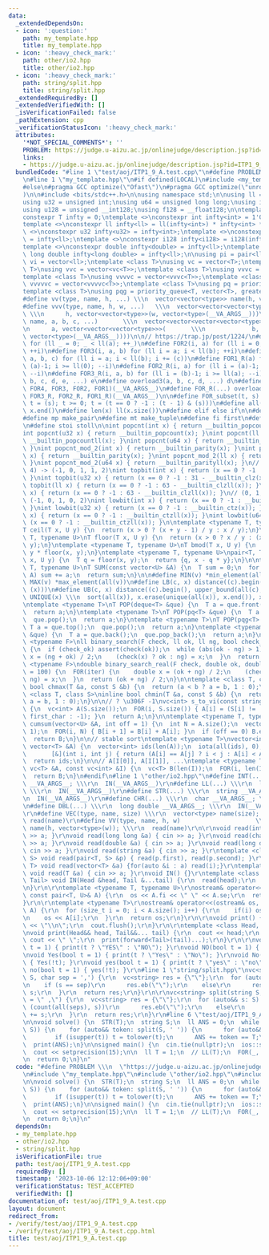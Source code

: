 ```yaml
---
data:
  _extendedDependsOn:
  - icon: ':question:'
    path: my_template.hpp
    title: my_template.hpp
  - icon: ':heavy_check_mark:'
    path: other/io2.hpp
    title: other/io2.hpp
  - icon: ':heavy_check_mark:'
    path: string/split.hpp
    title: string/split.hpp
  _extendedRequiredBy: []
  _extendedVerifiedWith: []
  _isVerificationFailed: false
  _pathExtension: cpp
  _verificationStatusIcon: ':heavy_check_mark:'
  attributes:
    '*NOT_SPECIAL_COMMENTS*': ''
    PROBLEM: https://judge.u-aizu.ac.jp/onlinejudge/description.jsp?id=ITP1_9_A
    links:
    - https://judge.u-aizu.ac.jp/onlinejudge/description.jsp?id=ITP1_9_A
  bundledCode: "#line 1 \"test/aoj/ITP1_9_A.test.cpp\"\n#define PROBLEM \\\n  \"https://judge.u-aizu.ac.jp/onlinejudge/description.jsp?id=ITP1_9_A\"\
    \n#line 1 \"my_template.hpp\"\n#if defined(LOCAL)\n#include <my_template_compiled.hpp>\n\
    #else\n#pragma GCC optimize(\"Ofast\")\n#pragma GCC optimize(\"unroll-loops\"\
    )\n\n#include <bits/stdc++.h>\n\nusing namespace std;\n\nusing ll = long long;\n\
    using u32 = unsigned int;\nusing u64 = unsigned long long;\nusing i128 = __int128;\n\
    using u128 = unsigned __int128;\nusing f128 = __float128;\n\ntemplate <class T>\n\
    constexpr T infty = 0;\ntemplate <>\nconstexpr int infty<int> = 1'000'000'000;\n\
    template <>\nconstexpr ll infty<ll> = ll(infty<int>) * infty<int> * 2;\ntemplate\
    \ <>\nconstexpr u32 infty<u32> = infty<int>;\ntemplate <>\nconstexpr u64 infty<u64>\
    \ = infty<ll>;\ntemplate <>\nconstexpr i128 infty<i128> = i128(infty<ll>) * infty<ll>;\n\
    template <>\nconstexpr double infty<double> = infty<ll>;\ntemplate <>\nconstexpr\
    \ long double infty<long double> = infty<ll>;\n\nusing pi = pair<ll, ll>;\nusing\
    \ vi = vector<ll>;\ntemplate <class T>\nusing vc = vector<T>;\ntemplate <class\
    \ T>\nusing vvc = vector<vc<T>>;\ntemplate <class T>\nusing vvvc = vector<vvc<T>>;\n\
    template <class T>\nusing vvvvc = vector<vvvc<T>>;\ntemplate <class T>\nusing\
    \ vvvvvc = vector<vvvvc<T>>;\ntemplate <class T>\nusing pq = priority_queue<T>;\n\
    template <class T>\nusing pqg = priority_queue<T, vector<T>, greater<T>>;\n\n\
    #define vv(type, name, h, ...) \\\n  vector<vector<type>> name(h, vector<type>(__VA_ARGS__))\n\
    #define vvv(type, name, h, w, ...)   \\\n  vector<vector<vector<type>>> name(\
    \ \\\n      h, vector<vector<type>>(w, vector<type>(__VA_ARGS__)))\n#define vvvv(type,\
    \ name, a, b, c, ...)       \\\n  vector<vector<vector<vector<type>>>> name( \\\
    \n      a, vector<vector<vector<type>>>(       \\\n             b, vector<vector<type>>(c,\
    \ vector<type>(__VA_ARGS__))))\n\n// https://trap.jp/post/1224/\n#define FOR1(a)\
    \ for (ll _ = 0; _ < ll(a); ++_)\n#define FOR2(i, a) for (ll i = 0; i < ll(a);\
    \ ++i)\n#define FOR3(i, a, b) for (ll i = a; i < ll(b); ++i)\n#define FOR4(i,\
    \ a, b, c) for (ll i = a; i < ll(b); i += (c))\n#define FOR1_R(a) for (ll i =\
    \ (a)-1; i >= ll(0); --i)\n#define FOR2_R(i, a) for (ll i = (a)-1; i >= ll(0);\
    \ --i)\n#define FOR3_R(i, a, b) for (ll i = (b)-1; i >= ll(a); --i)\n#define overload4(a,\
    \ b, c, d, e, ...) e\n#define overload3(a, b, c, d, ...) d\n#define FOR(...) overload4(__VA_ARGS__,\
    \ FOR4, FOR3, FOR2, FOR1)(__VA_ARGS__)\n#define FOR_R(...) overload3(__VA_ARGS__,\
    \ FOR3_R, FOR2_R, FOR1_R)(__VA_ARGS__)\n\n#define FOR_subset(t, s) \\\n  for (ll\
    \ t = (s); t >= 0; t = (t == 0 ? -1 : (t - 1) & (s)))\n#define all(x) x.begin(),\
    \ x.end()\n#define len(x) ll(x.size())\n#define elif else if\n\n#define eb emplace_back\n\
    #define mp make_pair\n#define mt make_tuple\n#define fi first\n#define se second\n\
    \n#define stoi stoll\n\nint popcnt(int x) { return __builtin_popcount(x); }\n\
    int popcnt(u32 x) { return __builtin_popcount(x); }\nint popcnt(ll x) { return\
    \ __builtin_popcountll(x); }\nint popcnt(u64 x) { return __builtin_popcountll(x);\
    \ }\nint popcnt_mod_2(int x) { return __builtin_parity(x); }\nint popcnt_mod_2(u32\
    \ x) { return __builtin_parity(x); }\nint popcnt_mod_2(ll x) { return __builtin_parityll(x);\
    \ }\nint popcnt_mod_2(u64 x) { return __builtin_parityll(x); }\n// (0, 1, 2, 3,\
    \ 4) -> (-1, 0, 1, 1, 2)\nint topbit(int x) { return (x == 0 ? -1 : 31 - __builtin_clz(x));\
    \ }\nint topbit(u32 x) { return (x == 0 ? -1 : 31 - __builtin_clz(x)); }\nint\
    \ topbit(ll x) { return (x == 0 ? -1 : 63 - __builtin_clzll(x)); }\nint topbit(u64\
    \ x) { return (x == 0 ? -1 : 63 - __builtin_clzll(x)); }\n// (0, 1, 2, 3, 4) ->\
    \ (-1, 0, 1, 0, 2)\nint lowbit(int x) { return (x == 0 ? -1 : __builtin_ctz(x));\
    \ }\nint lowbit(u32 x) { return (x == 0 ? -1 : __builtin_ctz(x)); }\nint lowbit(ll\
    \ x) { return (x == 0 ? -1 : __builtin_ctzll(x)); }\nint lowbit(u64 x) { return\
    \ (x == 0 ? -1 : __builtin_ctzll(x)); }\n\ntemplate <typename T, typename U>\n\
    T ceil(T x, U y) {\n  return (x > 0 ? (x + y - 1) / y : x / y);\n}\ntemplate <typename\
    \ T, typename U>\nT floor(T x, U y) {\n  return (x > 0 ? x / y : (x - y + 1) /\
    \ y);\n}\ntemplate <typename T, typename U>\nT bmod(T x, U y) {\n  return x -\
    \ y * floor(x, y);\n}\ntemplate <typename T, typename U>\npair<T, T> divmod(T\
    \ x, U y) {\n  T q = floor(x, y);\n  return {q, x - q * y};\n}\n\ntemplate <typename\
    \ T, typename U>\nT SUM(const vector<U> &A) {\n  T sum = 0;\n  for (auto &&a:\
    \ A) sum += a;\n  return sum;\n}\n\n#define MIN(v) *min_element(all(v))\n#define\
    \ MAX(v) *max_element(all(v))\n#define LB(c, x) distance((c).begin(), lower_bound(all(c),\
    \ (x)))\n#define UB(c, x) distance((c).begin(), upper_bound(all(c), (x)))\n#define\
    \ UNIQUE(x) \\\n  sort(all(x)), x.erase(unique(all(x)), x.end()), x.shrink_to_fit()\n\
    \ntemplate <typename T>\nT POP(deque<T> &que) {\n  T a = que.front();\n  que.pop_front();\n\
    \  return a;\n}\ntemplate <typename T>\nT POP(pq<T> &que) {\n  T a = que.top();\n\
    \  que.pop();\n  return a;\n}\ntemplate <typename T>\nT POP(pqg<T> &que) {\n \
    \ T a = que.top();\n  que.pop();\n  return a;\n}\ntemplate <typename T>\nT POP(vc<T>\
    \ &que) {\n  T a = que.back();\n  que.pop_back();\n  return a;\n}\n\ntemplate\
    \ <typename F>\nll binary_search(F check, ll ok, ll ng, bool check_ok = true)\
    \ {\n  if (check_ok) assert(check(ok));\n  while (abs(ok - ng) > 1) {\n    auto\
    \ x = (ng + ok) / 2;\n    (check(x) ? ok : ng) = x;\n  }\n  return ok;\n}\ntemplate\
    \ <typename F>\ndouble binary_search_real(F check, double ok, double ng, int iter\
    \ = 100) {\n  FOR(iter) {\n    double x = (ok + ng) / 2;\n    (check(x) ? ok :\
    \ ng) = x;\n  }\n  return (ok + ng) / 2;\n}\n\ntemplate <class T, class S>\ninline\
    \ bool chmax(T &a, const S &b) {\n  return (a < b ? a = b, 1 : 0);\n}\ntemplate\
    \ <class T, class S>\ninline bool chmin(T &a, const S &b) {\n  return (a > b ?\
    \ a = b, 1 : 0);\n}\n\n// ? \u306F -1\nvc<int> s_to_vi(const string &S, char first_char)\
    \ {\n  vc<int> A(S.size());\n  FOR(i, S.size()) { A[i] = (S[i] != '?' ? S[i] -\
    \ first_char : -1); }\n  return A;\n}\n\ntemplate <typename T, typename U>\nvector<T>\
    \ cumsum(vector<U> &A, int off = 1) {\n  int N = A.size();\n  vector<T> B(N +\
    \ 1);\n  FOR(i, N) { B[i + 1] = B[i] + A[i]; }\n  if (off == 0) B.erase(B.begin());\n\
    \  return B;\n}\n\n// stable sort\ntemplate <typename T>\nvector<int> argsort(const\
    \ vector<T> &A) {\n  vector<int> ids(len(A));\n  iota(all(ids), 0);\n  sort(all(ids),\n\
    \       [&](int i, int j) { return (A[i] == A[j] ? i < j : A[i] < A[j]); });\n\
    \  return ids;\n}\n\n// A[I[0]], A[I[1]], ...\ntemplate <typename T>\nvc<T> rearrange(const\
    \ vc<T> &A, const vc<int> &I) {\n  vc<T> B(len(I));\n  FOR(i, len(I)) B[i] = A[I[i]];\n\
    \  return B;\n}\n#endif\n#line 1 \"other/io2.hpp\"\n#define INT(...) \\\r\n  int\
    \ __VA_ARGS__; \\\r\n  IN(__VA_ARGS__)\r\n#define LL(...) \\\r\n  ll __VA_ARGS__;\
    \ \\\r\n  IN(__VA_ARGS__)\r\n#define STR(...) \\\r\n  string __VA_ARGS__; \\\r\
    \n  IN(__VA_ARGS__)\r\n#define CHR(...) \\\r\n  char __VA_ARGS__; \\\r\n  IN(__VA_ARGS__)\r\
    \n#define DBL(...) \\\r\n  long double __VA_ARGS__; \\\r\n  IN(__VA_ARGS__)\r\n\
    \r\n#define VEC(type, name, size) \\\r\n  vector<type> name(size);    \\\r\n \
    \ read(name)\r\n#define VV(type, name, h, w)                     \\\r\n  vector<vector<type>>\
    \ name(h, vector<type>(w)); \\\r\n  read(name)\r\n\r\nvoid read(int &a) { cin\
    \ >> a; }\r\nvoid read(long long &a) { cin >> a; }\r\nvoid read(char &a) { cin\
    \ >> a; }\r\nvoid read(double &a) { cin >> a; }\r\nvoid read(long double &a) {\
    \ cin >> a; }\r\nvoid read(string &a) { cin >> a; }\r\ntemplate <class T, class\
    \ S> void read(pair<T, S> &p) { read(p.first), read(p.second); }\r\ntemplate <class\
    \ T> void read(vector<T> &a) {for(auto &i : a) read(i);}\r\ntemplate <class T>\
    \ void read(T &a) { cin >> a; }\r\nvoid IN() {}\r\ntemplate <class Head, class...\
    \ Tail> void IN(Head &head, Tail &...tail) {\r\n  read(head);\r\n  IN(tail...);\r\
    \n}\r\n\r\ntemplate <typename T, typename U>\r\nostream& operator<<(ostream& os,\
    \ const pair<T, U>& A) {\r\n  os << A.fi << \" \" << A.se;\r\n  return os;\r\n\
    }\r\n\r\ntemplate <typename T>\r\nostream& operator<<(ostream& os, const vector<T>&\
    \ A) {\r\n  for (size_t i = 0; i < A.size(); i++) {\r\n    if(i) os << \" \";\r\
    \n    os << A[i];\r\n  }\r\n  return os;\r\n}\r\n\r\nvoid print() {\r\n  cout\
    \ << \"\\n\";\r\n  cout.flush();\r\n}\r\n\r\ntemplate <class Head, class... Tail>\r\
    \nvoid print(Head&& head, Tail&&... tail) {\r\n  cout << head;\r\n  if (sizeof...(Tail))\
    \ cout << \" \";\r\n  print(forward<Tail>(tail)...);\r\n}\r\n\r\nvoid YES(bool\
    \ t = 1) { print(t ? \"YES\" : \"NO\"); }\r\nvoid NO(bool t = 1) { YES(!t); }\r\
    \nvoid Yes(bool t = 1) { print(t ? \"Yes\" : \"No\"); }\r\nvoid No(bool t = 1)\
    \ { Yes(!t); }\r\nvoid yes(bool t = 1) { print(t ? \"yes\" : \"no\"); }\r\nvoid\
    \ no(bool t = 1) { yes(!t); }\r\n#line 1 \"string/split.hpp\"\nvc<string> split(string\
    \ S, char sep = ',') {\r\n  vc<string> res = {\"\"};\r\n  for (auto&& s: S) {\r\
    \n    if (s == sep)\r\n      res.eb(\"\");\r\n    else\r\n      res.back() +=\
    \ s;\r\n  }\r\n  return res;\r\n}\r\n\r\nvc<string> split(string S, string seps\
    \ = \" ,\") {\r\n  vc<string> res = {\"\"};\r\n  for (auto&& s: S) {\r\n    if\
    \ (count(all(seps), s))\r\n      res.eb(\"\");\r\n    else\r\n      res.back()\
    \ += s;\r\n  }\r\n  return res;\r\n}\r\n#line 6 \"test/aoj/ITP1_9_A.test.cpp\"\
    \n\nvoid solve() {\n  STR(T);\n  string S;\n  ll ANS = 0;\n  while (getline(cin,\
    \ S)) {\n    for (auto&& token: split(S, ' ')) {\n      for (auto&& t: token)\n\
    \        if (isupper(t)) t = tolower(t);\n      ANS += token == T;\n    }\n  }\n\
    \  print(ANS);\n}\n\nsigned main() {\n  cin.tie(nullptr);\n  ios::sync_with_stdio(false);\n\
    \  cout << setprecision(15);\n\n  ll T = 1;\n  // LL(T);\n  FOR(_, T) solve();\n\
    \n  return 0;\n}\n"
  code: "#define PROBLEM \\\n  \"https://judge.u-aizu.ac.jp/onlinejudge/description.jsp?id=ITP1_9_A\"\
    \n#include \"my_template.hpp\"\n#include \"other/io2.hpp\"\n#include \"string/split.hpp\"\
    \n\nvoid solve() {\n  STR(T);\n  string S;\n  ll ANS = 0;\n  while (getline(cin,\
    \ S)) {\n    for (auto&& token: split(S, ' ')) {\n      for (auto&& t: token)\n\
    \        if (isupper(t)) t = tolower(t);\n      ANS += token == T;\n    }\n  }\n\
    \  print(ANS);\n}\n\nsigned main() {\n  cin.tie(nullptr);\n  ios::sync_with_stdio(false);\n\
    \  cout << setprecision(15);\n\n  ll T = 1;\n  // LL(T);\n  FOR(_, T) solve();\n\
    \n  return 0;\n}\n"
  dependsOn:
  - my_template.hpp
  - other/io2.hpp
  - string/split.hpp
  isVerificationFile: true
  path: test/aoj/ITP1_9_A.test.cpp
  requiredBy: []
  timestamp: '2023-10-06 12:12:06+09:00'
  verificationStatus: TEST_ACCEPTED
  verifiedWith: []
documentation_of: test/aoj/ITP1_9_A.test.cpp
layout: document
redirect_from:
- /verify/test/aoj/ITP1_9_A.test.cpp
- /verify/test/aoj/ITP1_9_A.test.cpp.html
title: test/aoj/ITP1_9_A.test.cpp
---
```

